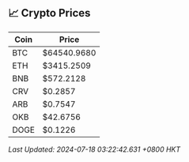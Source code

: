 ## 📈 Crypto Prices

| Coin | Price |
| ---- | ----- |
| BTC | $64540.9680 |
| ETH | $3415.2509 |
| BNB | $572.2128 |
| CRV | $0.2857 |
| ARB | $0.7547 |
| OKB | $42.6756 |
| DOGE | $0.1226 |

_Last Updated: 2024-07-18 03:22:42.631 +0800 HKT_